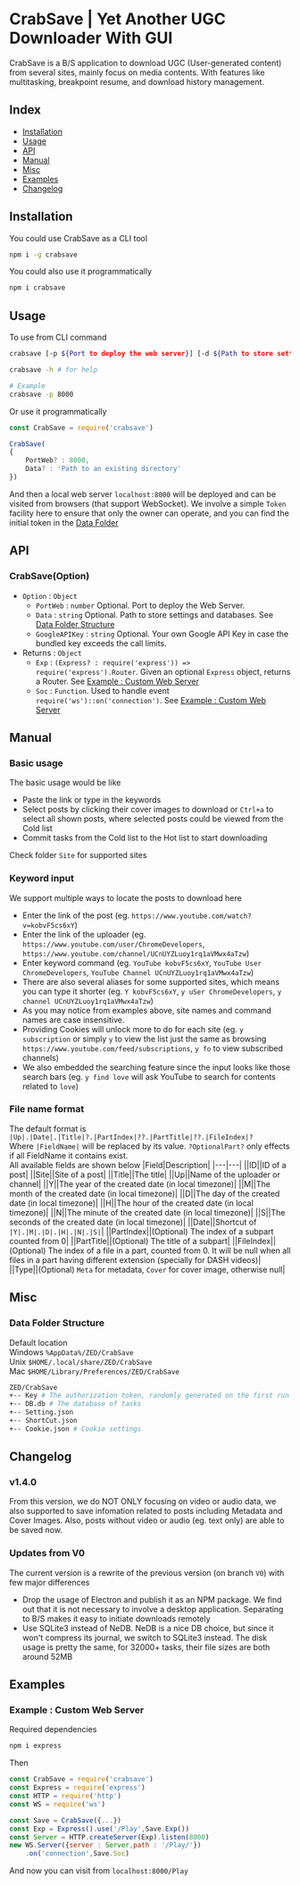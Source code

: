 # CrabSave | Yet Another UGC Downloader With GUI

CrabSave is a B/S application to download UGC (User-generated content) from several sites, mainly focus on media contents. With features like multitasking, breakpoint resume, and download history management.



## Index
+ [Installation](#installation)
+ [Usage](#usage)
+ [API](#api)
+ [Manual](#manual)
+ [Misc](#misc)
+ [Examples](#examples)
+ [Changelog](#changelog)



## Installation
You could use CrabSave as a CLI tool
```sh
npm i -g crabsave
```
You could also use it programmatically
```sh
npm i crabsave
```



## Usage
To use from CLI command
```sh
crabsave [-p ${Port to deploy the web server}] [-d ${Path to store settings}]

crabsave -h # for help

# Example
crabsave -p 8000
```
Or use it programmatically
```js
const CrabSave = require('crabsave')

CrabSave(
{
	PortWeb? : 8000,
	Data? : 'Path to an existing directory'
})
```

And then a local web server `localhost:8000` will be deployed and can be visited from browsers (that support WebSocket). We involve a simple `Token` facility here to ensure that only the owner can operate, and you can find the initial token in the [Data Folder](#data-folder-structure)



## API

### CrabSave(Option)
+ `Option` : `Object`
	+ `PortWeb` : `number` Optional. Port to deploy the Web Server.
	+ `Data` : `string` Optional. Path to store settings and databases. See [Data Folder Structure](#data-folder-structure)
	+ `GoogleAPIKey` : `string` Optional. Your own Google API Key in case the bundled key exceeds the call limits.
+ Returns : `Object`
	+ `Exp` : `(Express? : require('express')) => require('express').Router`. Given an optional `Express` object, returns a Router. See [Example : Custom Web Server][ExWeb]
	+ `Soc` : `Function`. Used to handle event `require('ws')::on('connection')`. See [Example : Custom Web Server][ExWeb]



## Manual

### Basic usage
The basic usage would be like
+ Paste the link or type in the keywords
+ Select posts by clicking their cover images to download or `Ctrl+a` to select all shown posts, where selected posts could be viewed from the Cold list
+ Commit tasks from the Cold list to the Hot list to start downloading

Check folder `Site` for supported sites

### Keyword input
We support multiple ways to locate the posts to download here
+ Enter the link of the post (eg. `https://www.youtube.com/watch?v=kobvF5cs6xY`)
+ Enter the link of the uploader (eg. `https://www.youtube.com/user/ChromeDevelopers`, `https://www.youtube.com/channel/UCnUYZLuoy1rq1aVMwx4aTzw`)
+ Enter keyword command (eg. `YouTube kobvF5cs6xY`, `YouTube User ChromeDevelopers`, `YouTube Channel UCnUYZLuoy1rq1aVMwx4aTzw`)
+ There are also several aliases for some supported sites, which means you can type it shorter (eg. `Y kobvF5cs6xY`, `y uSer ChromeDevelopers`, `y channel UCnUYZLuoy1rq1aVMwx4aTzw`)
+ As you may notice from examples above, site names and command names are case insensitive.
+ Providing Cookies will unlock more to do for each site (eg. `y subscription` or simply `y` to view the list just the same as browsing `https://www.youtube.com/feed/subscriptions`, `y fo` to view subscribed channels)
+ We also embedded the searching feature since the input looks like those search bars (eg. `y find love` will ask YouTube to search for contents related to `love`)

### File name format
The default format is `|Up|.|Date|.|Title|?.|PartIndex|??.|PartTitle|??.|FileIndex|?`  
Where `|FieldName|` will be replaced by its value. `?OptionalPart?` only effects if all FieldName it contains exist.  
All available fields are shown below
|Field|Description|
|---|---|
|\|ID\||ID of a post|
|\|Site\||Site of a post|
|\|Title\||The title|
|\|Up\||Name of the uploader or channel|
|\|Y\||The year of the created date (in local timezone)|
|\|M\||The month of the created date (in local timezone)|
|\|D\||The day of the created date (in local timezone)|
|\|H\||The hour of the created date (in local timezone)|
|\|N\||The minute of the created date (in local timezone)|
|\|S\||The seconds of the created date (in local timezone)|
|\|Date\||Shortcut of `|Y|.|M|.|D|.|H|.|N|.|S|`|
|\|PartIndex\||(Optional) The index of a subpart counted from 0|
|\|PartTitle\||(Optional) The title of a subpart|
|\|FileIndex\||(Optional) The index of a file in a part, counted from 0. It will be null when all files in a part having different extension (specially for DASH videos)|
|\|Type\||(Optional) `Meta` for metadata, `Cover` for cover image, otherwise null|



## Misc

### Data Folder Structure
Default location  
Windows `%AppData%/ZED/CrabSave`  
Unix `$HOME/.local/share/ZED/CrabSave`  
Mac `$HOME/Library/Preferences/ZED/CrabSave`  
```sh
ZED/CrabSave
+-- Key # The authorization token, randomly generated on the first run
+-- DB.db # The database of tasks
+-- Setting.json
+-- ShortCut.json
+-- Cookie.json # Cookie settings
```



## Changelog

### v1.4.0
From this version, we do NOT ONLY focusing on video or audio data, we also supported to save infomation related to posts including Metadata and Cover Images. Also, posts without video or audio (eg. text only) are able to be saved now.

### Updates from V0
The current version is a rewrite of the previous version (on branch `V0`) with few major differences
+ Drop the usage of Electron and publish it as an NPM package. We find out that it is not necessary to involve a desktop application. Separating to B/S makes it easy to initiate downloads remotely
+ Use SQLite3 instead of NeDB. NeDB is a nice DB choice, but since it won't compress its journal, we switch to SQLite3 instead. The disk usage is pretty the same, for 32000+ tasks, their file sizes are both around 52MB



## Examples

### Example : Custom Web Server
Required dependencies
```sh
npm i express
```
Then
```js
const CrabSave = require('crabsave')
const Express = require('express')
const HTTP = require('http')
const WS = require('ws')

const Save = CrabSave({...})
const Exp = Express().use('/Play',Save.Exp())
const Server = HTTP.createServer(Exp).listen(8000)
new WS.Server({server : Server,path : '/Play/'})
	.on('connection',Save.Soc)
```
And now you can visit from `localhost:8000/Play`



[ExWeb]: #example--custom-web-server